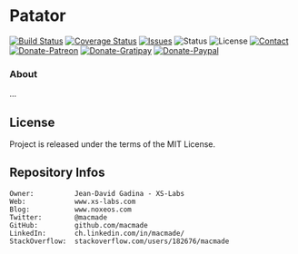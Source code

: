 Patator
=======

[![Build Status](https://img.shields.io/travis/macmade/Patator.svg?branch=master&style=flat)](https://travis-ci.org/macmade/Patator)
[![Coverage Status](https://img.shields.io/coveralls/macmade/Patator.svg?branch=master&style=flat)](https://coveralls.io/r/macmade/Patator?branch=master)
[![Issues](http://img.shields.io/github/issues/macmade/Patator.svg?style=flat)](https://github.com/macmade/Patator/issues)
![Status](https://img.shields.io/badge/status-prototype-orange.svg?style=flat)
![License](https://img.shields.io/badge/license-mit-brightgreen.svg?style=flat)
[![Contact](https://img.shields.io/badge/contact-@macmade-blue.svg?style=flat)](https://twitter.com/macmade)  
[![Donate-Patreon](https://img.shields.io/badge/donate-patreon-yellow.svg?style=flat)](https://patreon.com/macmade)
[![Donate-Gratipay](https://img.shields.io/badge/donate-gratipay-yellow.svg?style=flat)](https://www.gratipay.com/macmade)
[![Donate-Paypal](https://img.shields.io/badge/donate-paypal-yellow.svg?style=flat)](https://paypal.me/xslabs)

### About

...

License
-------

Project is released under the terms of the MIT License.

Repository Infos
----------------

    Owner:          Jean-David Gadina - XS-Labs
    Web:            www.xs-labs.com
    Blog:           www.noxeos.com
    Twitter:        @macmade
    GitHub:         github.com/macmade
    LinkedIn:       ch.linkedin.com/in/macmade/
    StackOverflow:  stackoverflow.com/users/182676/macmade
